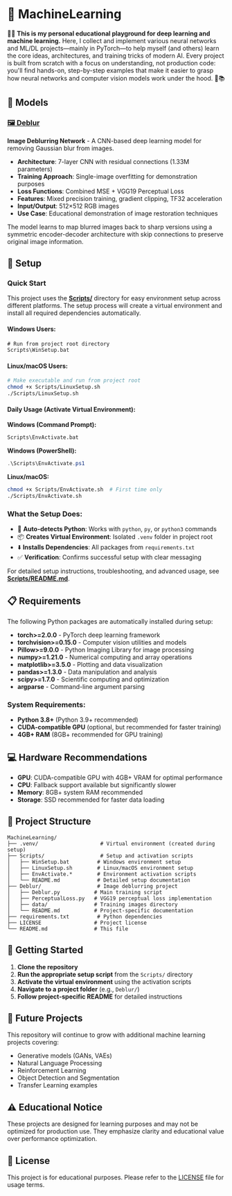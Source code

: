 # 🧠 MachineLearning

🧑‍🎓 **This is my personal educational playground for deep learning and machine learning.** Here, I collect and implement various neural networks and ML/DL projects—mainly in PyTorch—to help myself (and others) learn the core ideas, architectures, and training tricks of modern AI. Every project is built from scratch with a focus on understanding, not production code: you'll find hands-on, step-by-step examples that make it easier to grasp how neural networks and computer vision models work under the hood. 🚀📚

## 🤖 Models

### [🖼️ Deblur](Deblur/)
**Image Deblurring Network** - A CNN-based deep learning model for removing Gaussian blur from images.

- **Architecture**: 7-layer CNN with residual connections (1.33M parameters)
- **Training Approach**: Single-image overfitting for demonstration purposes
- **Loss Functions**: Combined MSE + VGG19 Perceptual Loss
- **Features**: Mixed precision training, gradient clipping, TF32 acceleration
- **Input/Output**: 512×512 RGB images
- **Use Case**: Educational demonstration of image restoration techniques

The model learns to map blurred images back to sharp versions using a symmetric encoder-decoder architecture with skip connections to preserve original image information.

## 🚀 Setup

### Quick Start

This project uses the **[Scripts/](Scripts/)** directory for easy environment setup across different platforms. The setup process will create a virtual environment and install all required dependencies automatically.

#### Windows Users:
```cmd
# Run from project root directory
Scripts\WinSetup.bat
```

#### Linux/macOS Users:
```bash
# Make executable and run from project root
chmod +x Scripts/LinuxSetup.sh
./Scripts/LinuxSetup.sh
```

#### Daily Usage (Activate Virtual Environment):

**Windows (Command Prompt):**
```cmd
Scripts\EnvActivate.bat
```

**Windows (PowerShell):**
```powershell
.\Scripts\EnvActivate.ps1
```

**Linux/macOS:**
```bash
chmod +x Scripts/EnvActivate.sh  # First time only
./Scripts/EnvActivate.sh
```

### What the Setup Does:
- 🐍 **Auto-detects Python**: Works with `python`, `py`, or `python3` commands
- 📦 **Creates Virtual Environment**: Isolated `.venv` folder in project root
- ⬇️ **Installs Dependencies**: All packages from `requirements.txt`
- ✅ **Verification**: Confirms successful setup with clear messaging

For detailed setup instructions, troubleshooting, and advanced usage, see **[Scripts/README.md](Scripts/README.md)**.

## 📋 Requirements

The following Python packages are automatically installed during setup:

- **torch>=2.0.0** - PyTorch deep learning framework
- **torchvision>=0.15.0** - Computer vision utilities and models
- **Pillow>=9.0.0** - Python Imaging Library for image processing
- **numpy>=1.21.0** - Numerical computing and array operations
- **matplotlib>=3.5.0** - Plotting and data visualization
- **pandas>=1.3.0** - Data manipulation and analysis
- **scipy>=1.7.0** - Scientific computing and optimization
- **argparse** - Command-line argument parsing

### System Requirements:
- **Python 3.8+** (Python 3.9+ recommended)
- **CUDA-compatible GPU** (optional, but recommended for faster training)
- **4GB+ RAM** (8GB+ recommended for GPU training)

## 💻 Hardware Recommendations

- **GPU**: CUDA-compatible GPU with 4GB+ VRAM for optimal performance
- **CPU**: Fallback support available but significantly slower
- **Memory**: 8GB+ system RAM recommended
- **Storage**: SSD recommended for faster data loading

## 📁 Project Structure

```
MachineLearning/
├── .venv/                    # Virtual environment (created during setup)
├── Scripts/                  # Setup and activation scripts
│   ├── WinSetup.bat         # Windows environment setup
│   ├── LinuxSetup.sh        # Linux/macOS environment setup
│   ├── EnvActivate.*        # Environment activation scripts
│   └── README.md            # Detailed setup documentation
├── Deblur/                  # Image deblurring project
│   ├── Deblur.py           # Main training script
│   ├── PerceptualLoss.py   # VGG19 perceptual loss implementation
│   ├── data/               # Training images directory
│   └── README.md           # Project-specific documentation
├── requirements.txt         # Python dependencies
├── LICENSE                 # Project license
└── README.md               # This file
```

## 🎯 Getting Started

1. **Clone the repository**
2. **Run the appropriate setup script** from the `Scripts/` directory
3. **Activate the virtual environment** using the activation scripts
4. **Navigate to a project folder** (e.g., `Deblur/`) 
5. **Follow project-specific README** for detailed instructions

## 🔮 Future Projects

This repository will continue to grow with additional machine learning projects covering:
- Generative models (GANs, VAEs)
- Natural Language Processing
- Reinforcement Learning
- Object Detection and Segmentation
- Transfer Learning examples

## ⚠️ Educational Notice

These projects are designed for learning purposes and may not be optimized for production use. They emphasize clarity and educational value over performance optimization.

## 📄 License

This project is for educational purposes. Please refer to the [LICENSE](LICENSE) file for usage terms.